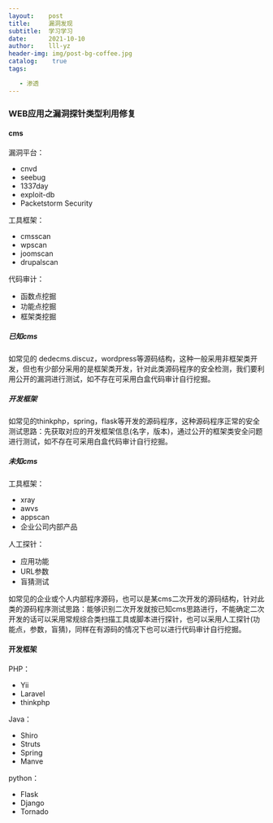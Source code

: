 ```yaml
---
layout:    post
title:     漏洞发现
subtitle:  学习学习
date:      2021-10-10
author:    lll-yz
header-img: img/post-bg-coffee.jpg
catalog:    true
tags:

   - 渗透
---
```


### WEB应用之漏洞探针类型利用修复

#### cms

漏洞平台：

+ cnvd
+ seebug
+ 1337day
+ exploit-db
+ Packetstorm Security

工具框架：

+ cmsscan
+ wpscan
+ joomscan
+ drupalscan

代码审计：

+ 函数点挖掘
+ 功能点挖掘
+ 框架类挖掘

##### 已知cms

如常见的 dedecms.discuz，wordpress等源码结构，这种一般采用非框架类开发，但也有少部分采用的是框架类开发，针对此类源码程序的安全检测，我们要利用公开的漏洞进行测试，如不存在可采用白盒代码审计自行挖掘。

##### 开发框架

如常见的thinkphp，spring，flask等开发的源码程序，这种源码程序正常的安全测试思路：先获取对应的开发框架信息(名字，版本)，通过公开的框架类安全问题进行测试，如不存在可采用白盒代码审计自行挖掘。

##### 未知cms

工具框架：

+ xray
+ awvs
+ appscan
+ 企业公司内部产品

人工探针：

+ 应用功能
+ URL参数
+ 盲猜测试

如常见的企业或个人内部程序源码，也可以是某cms二次开发的源码结构，针对此类的源码程序测试思路：能够识别二次开发就按已知cms思路进行，不能确定二次开发的话可以采用常规综合类扫描工具或脚本进行探针，也可以采用人工探针(功能点，参数，盲猜)，同样在有源码的情况下也可以进行代码审计自行挖掘。

#### 开发框架

PHP：

+ Yii
+ Laravel
+ thinkphp

Java：

+ Shiro
+ Struts
+ Spring
+ Manve

python：

+ Flask
+ Django
+ Tornado